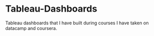 # Tableau-Dashboards
Tableau dashboards that I have built during courses I have taken on datacamp and coursera.
